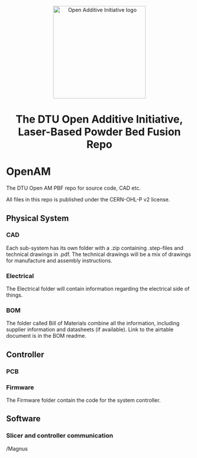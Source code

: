 <p align="center"><img src="misc/git/OpenAMLogo.png" height="250" alt="Open Additive Initiative logo" /></p>
<h1 align="center">The DTU Open Additive Initiative, Laser-Based Powder Bed Fusion Repo</h1>

# OpenAM
The DTU Open AM PBF repo for source code, CAD etc.

All files in this repo is published under the CERN-OHL-P v2 license.

## Physical System

### CAD
Each sub-system has its own folder with a .zip containing .step-files and technical drawings in .pdf.
The technical drawings will be a mix of drawings for manufacture and assembly instructions.


### Electrical
The Electrical folder will contain information regarding the electrical side of things.

### BOM
The folder called Bill of Materials combine all the information, including supplier information and datasheets (if available).
Link to the airtable document is in the BOM readme.


## Controller

### PCB


### Firmware
The Firmware folder contain the code for the system controller.


## Software

### Slicer and controller communication



/Magnus




